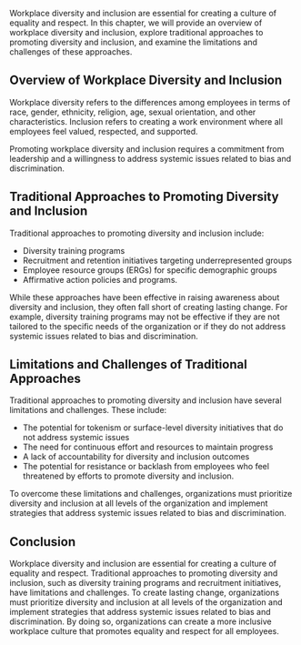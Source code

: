 
Workplace diversity and inclusion are essential for creating a culture of equality and respect. In this chapter, we will provide an overview of workplace diversity and inclusion, explore traditional approaches to promoting diversity and inclusion, and examine the limitations and challenges of these approaches.

Overview of Workplace Diversity and Inclusion
---------------------------------------------

Workplace diversity refers to the differences among employees in terms of race, gender, ethnicity, religion, age, sexual orientation, and other characteristics. Inclusion refers to creating a work environment where all employees feel valued, respected, and supported.

Promoting workplace diversity and inclusion requires a commitment from leadership and a willingness to address systemic issues related to bias and discrimination.

Traditional Approaches to Promoting Diversity and Inclusion
-----------------------------------------------------------

Traditional approaches to promoting diversity and inclusion include:

* Diversity training programs
* Recruitment and retention initiatives targeting underrepresented groups
* Employee resource groups (ERGs) for specific demographic groups
* Affirmative action policies and programs.

While these approaches have been effective in raising awareness about diversity and inclusion, they often fall short of creating lasting change. For example, diversity training programs may not be effective if they are not tailored to the specific needs of the organization or if they do not address systemic issues related to bias and discrimination.

Limitations and Challenges of Traditional Approaches
----------------------------------------------------

Traditional approaches to promoting diversity and inclusion have several limitations and challenges. These include:

* The potential for tokenism or surface-level diversity initiatives that do not address systemic issues
* The need for continuous effort and resources to maintain progress
* A lack of accountability for diversity and inclusion outcomes
* The potential for resistance or backlash from employees who feel threatened by efforts to promote diversity and inclusion.

To overcome these limitations and challenges, organizations must prioritize diversity and inclusion at all levels of the organization and implement strategies that address systemic issues related to bias and discrimination.

Conclusion
----------

Workplace diversity and inclusion are essential for creating a culture of equality and respect. Traditional approaches to promoting diversity and inclusion, such as diversity training programs and recruitment initiatives, have limitations and challenges. To create lasting change, organizations must prioritize diversity and inclusion at all levels of the organization and implement strategies that address systemic issues related to bias and discrimination. By doing so, organizations can create a more inclusive workplace culture that promotes equality and respect for all employees.

